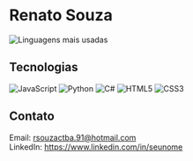 # Renato Souza

![Linguagens mais usadas](https://github-readme-stats.vercel.app/api/top-langs/?username=rsouzactba91)

## Tecnologias

![JavaScript](https://img.shields.io/badge/JavaScript-F7DF1E?logo=javascript&logoColor=black)
![Python](https://img.shields.io/badge/Python-3776AB?logo=python&logoColor=white)
![C#](https://img.shields.io/badge/C%23-239120?logo=c-sharp&logoColor=white)
![HTML5](https://img.shields.io/badge/HTML5-E34F26?logo=html5&logoColor=white)
![CSS3](https://img.shields.io/badge/CSS3-1572B6?logo=css3&logoColor=white)

## Contato

Email: rsouzactba.91@hotmail.com  
LinkedIn: https://www.linkedin.com/in/seunome
